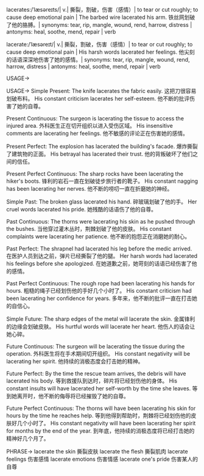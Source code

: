 lacerates:/ˈlæsəreɪts/| v.| 撕裂，割破，伤害（感情）| to tear or cut roughly; to cause deep emotional pain | The barbed wire lacerated his arm.  铁丝网划破了他的胳膊。| synonyms: tear, rip, mangle, wound, rend, harrow, distress | antonyms: heal, soothe, mend, repair | verb

lacerate:/ˈlæsəreɪt/| v.| 撕裂，割破，伤害（感情）| to tear or cut roughly; to cause deep emotional pain |  His harsh words lacerated her feelings. 他尖刻的话语深深地伤害了她的感情。| synonyms: tear, rip, mangle, wound, rend, harrow, distress | antonyms: heal, soothe, mend, repair | verb


USAGE->

USAGE->
Simple Present:
The knife lacerates the fabric easily.  这把刀很容易划破布料。
His constant criticism lacerates her self-esteem. 他不断的批评伤害了她的自尊。

Present Continuous:
The surgeon is lacerating the tissue to access the injured area.  外科医生正在切开组织以进入受伤区域。
His insensitive comments are lacerating her feelings. 他不敏感的评论正在伤害她的感情。

Present Perfect:
The explosion has lacerated the building's facade. 爆炸撕裂了建筑物的正面。
His betrayal has lacerated their trust. 他的背叛破坏了他们之间的信任。

Present Perfect Continuous:
The sharp rocks have been lacerating the hiker's boots. 锋利的岩石一直在划破徒步旅行者的靴子。
His constant nagging has been lacerating her nerves. 他不断的唠叨一直在折磨她的神经。

Simple Past:
The broken glass lacerated his hand. 碎玻璃划破了他的手。
Her cruel words lacerated his pride. 她残酷的话语伤了他的自尊。

Past Continuous:
The thorns were lacerating his skin as he pushed through the bushes. 当他穿过灌木丛时，荆棘划破了他的皮肤。
His constant complaints were lacerating her patience. 他不断的抱怨正在消磨她的耐心。

Past Perfect:
The shrapnel had lacerated his leg before the medic arrived.  在医护人员到达之前，弹片已经撕裂了他的腿。
Her harsh words had lacerated his feelings before she apologized. 在她道歉之前，她苛刻的话语已经伤害了他的感情。

Past Perfect Continuous:
The rough rope had been lacerating his hands for hours. 粗糙的绳子已经划伤他的手好几个小时了。
His constant criticism had been lacerating her confidence for years. 多年来，他不断的批评一直在打击她的自信心。


Simple Future:
The sharp edges of the metal will lacerate the skin. 金属锋利的边缘会划破皮肤。
His hurtful words will lacerate her heart. 他伤人的话会让她心碎。

Future Continuous:
The surgeon will be lacerating the tissue during the operation.  外科医生将在手术期间切开组织。
His constant negativity will be lacerating her spirit. 他持续的消极态度会打击她的精神。

Future Perfect:
By the time the rescue team arrives, the debris will have lacerated his body.  等到救援队到达时，碎片将已经划伤他的身体。
His constant insults will have lacerated her self-worth by the time she leaves. 等到她离开时，他不断的侮辱将已经摧毁了她的自尊。

Future Perfect Continuous:
The thorns will have been lacerating his skin for hours by the time he reaches help. 等到他得到帮助时，荆棘将已经划伤他的皮肤好几个小时了。
His constant negativity will have been lacerating her spirit for months by the end of the year. 到年底，他持续的消极态度将已经打击她的精神好几个月了。


PHRASE->
lacerate the skin 撕裂皮肤
lacerate the flesh 撕裂肌肉
lacerate feelings 伤害感情
lacerate emotions 伤害情感
lacerate one's pride 伤害某人的自尊
